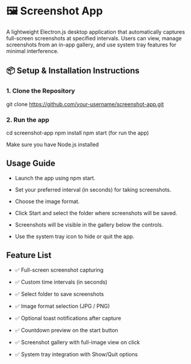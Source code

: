 # 🖼️ Screenshot App

A lightweight Electron.js desktop application that automatically captures full-screen screenshots at specified intervals. Users can view, manage screenshots from an in-app gallery, and use system tray features for minimal interference.


## 📦 Setup & Installation Instructions

### 1. Clone the Repository

git clone https://github.com/your-username/screenshot-app.git
### 2. Run the app 
cd screenshot-app
npm install 
npm start (for run the app)

Make sure you have Node.js installed

## Usage Guide
- Launch the app using npm start.

- Set your preferred interval (in seconds) for taking screenshots.

- Choose the image format.

- Click Start and select the folder where screenshots will be saved.

- Screenshots will be visible in the gallery below the controls.

- Use the system tray icon to hide or quit the app.

## Feature List
- ✅ Full-screen screenshot capturing

- ✅ Custom time intervals (in seconds)

- ✅ Select folder to save screenshots

- ✅ Image format selection (JPG / PNG)
  
- ✅ Optional toast notifications after capture
  
- ✅ Countdown preview on the start button
  
- ✅ Screenshot gallery with full-image view on click
  
- ✅ System tray integration with Show/Quit options
